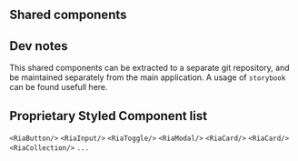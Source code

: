 ## Shared components

## Dev notes

This shared components can be extracted to a separate git repository, and be maintained separately from the main application.
A usage of `storybook` can be found usefull here.

## Proprietary Styled Component list

`<RiaButton/>`
`<RiaInput/>`
`<RiaToggle/>`
`<RiaModal/>`
`<RiaCard/>`
`<RiaCard/>`
`<RiaCollection/>`
`...`